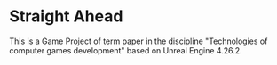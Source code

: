 # Straight Ahead
This is a Game Project of term paper in the discipline "Technologies of computer games development" based on Unreal Engine 4.26.2.
